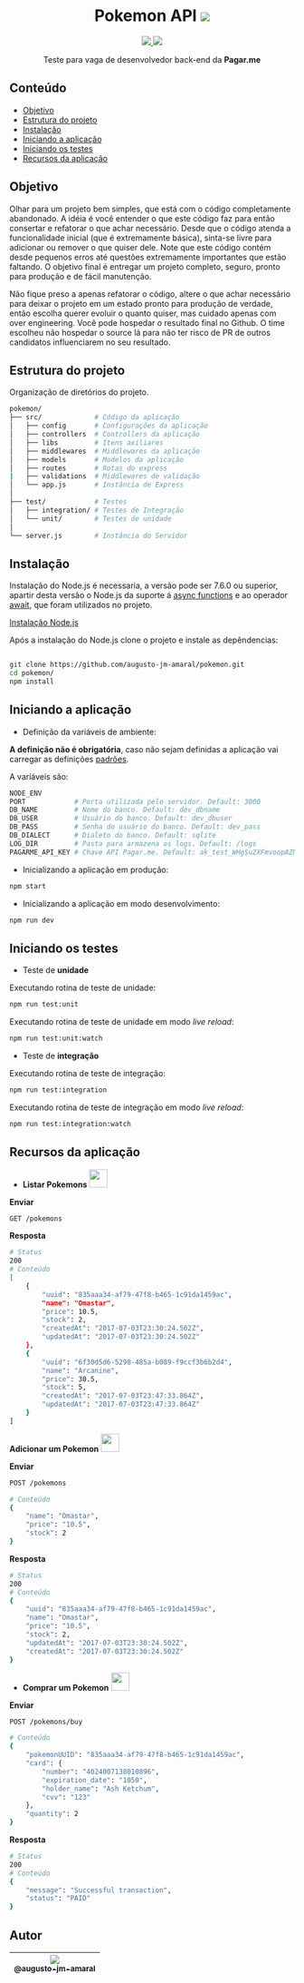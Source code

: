 <h1 align="center">Pokemon API <img src="http://www.iconninja.com/files/827/589/160/pikachu-icon.png"></h1>
<p align="center">
	<a href="https://travis-ci.org/augusto-jm-amaral/pokemon" target="_blank">
		<img src="https://travis-ci.org/augusto-jm-amaral/pokemon.svg?branch=master">
	</a>
	<a href="https://github.com/augusto-jm-amaral/pokemon/blob/master/LICENSE" target="_blank">
		<img src="https://img.shields.io/github/license/mashape/apistatus.svg">
	</a>
</p>

<p align="center">
	Teste para vaga de desenvolvedor back-end da <strong>Pagar.me</strong>
</p>

## Conteúdo

- [Objetivo](#objetivo)
- [Estrutura do projeto](#estrutura-do-projeto)
- [Instalação](#instalação)
- [Iniciando a aplicação](#iniciando-a-aplicação)
- [Iniciando os testes](#iniciando-os-testes)
- [Recursos da aplicação](#recursos-da-aplicação)

## Objetivo

Olhar para um projeto bem simples, que está com o código completamente abandonado. A idéia é você entender o que este código faz para então consertar e refatorar o que achar necessário. Desde que o código atenda a funcionalidade inicial (que é extremamente básica), sinta-se livre para adicionar ou remover o que quiser dele. Note que este código contém desde pequenos erros até questões extremamente importantes que estão faltando. O objetivo final é entregar um projeto completo, seguro, pronto para produção e de fácil manutenção. 

Não fique preso a apenas refatorar o código, altere o que achar necessário para deixar o projeto em um estado pronto para produção de verdade, então escolha querer evoluir o quanto quiser, mas cuidado apenas com over engineering. Você pode hospedar o resultado final no Github. O time escolheu não hospedar o source lá para não ter risco de PR de outros candidatos influenciarem no seu resultado.

## Estrutura do projeto

Organização de diretórios do projeto.

```bash
pokemon/
├── src/             # Código da aplicação
│   ├── config       # Configurações da aplicação
│   ├── controllers  # Controllers da aplicação
│   ├── libs         # Itens axiliares
│   ├── middlewares  # Middlewares da aplicação
│   ├── models       # Modelos da aplicação
│   ├── routes       # Rotas do express
|   ├── validations  # Middlewares de validação
│   └── app.js       # Instância de Express
│
├── test/            # Testes
│   ├── integration/ # Testes de Integração
│   └── unit/        # Testes de unidade
│
└── server.js        # Instância do Servidor
```

## Instalação

Instalação do Node.js é necessaria, a versão pode ser 7.6.0 ou superior, apartir desta versão o Node.js da suporte á <a href="https://developer.mozilla.org/en-US/docs/Web/JavaScript/Reference/Statements/async_function">async functions</a> e ao operador <a href="https://developer.mozilla.org/en-US/docs/Web/JavaScript/Reference/Operators/await">await</a>, que foram utilizados no projeto.

<a href="https://nodejs.org/en/download/">Instalação Node.js</a>

Após a instalação do Node.js clone o projeto e instale as depêndencias:

```bash

git clone https://github.com/augusto-jm-amaral/pokemon.git
cd pokemon/
npm install

```
## Iniciando a aplicação

- Definição da variáveis de ambiente:

<strong>A definição não é obrigatória</strong>, caso não sejam definidas a aplicação vai carregar as definições <a href="https://github.com/augusto-jm-amaral/pokemon/blob/master/src/config/index.js">padrões</a>.

A variáveis são:
```bash
NODE_ENV
PORT            # Porta utilizada pelo servidor. Default: 3000
DB_NAME         # Nome do banco. Default: dev_dbname
DB_USER         # Usuário do banco. Default: dev_dbuser
DB_PASS         # Senha do usuário do banco. Default: dev_pass
DB_DIALECT      # Dialeto do banco. Default: sqlite
LOG_DIR         # Pasta para armazena os logs. Default: /logs
PAGARME_API_KEY # Chave API Pagar.me. Default: ak_test_WHgSu2XFmvoopAZMetV3LfA2RfEEQg
```

- Inicializando a aplicação em produção:

```bash
npm start
```

- Inicializando a aplicação em modo desenvolvimento:

```bash
npm run dev
```

## Iniciando os testes

- Teste de **unidade**

Executando rotina de teste de unidade:
```bash
npm run test:unit
```

Executando rotina de teste de unidade em modo *live reload*:
```bash
npm run test:unit:watch
```

- Teste de **integração**

Executando rotina de teste de integração:
```bash
npm run test:integration
```

Executando rotina de teste de integração em modo *live reload*:
```bash
npm run test:integration:watch
```

## Recursos da aplicação

 - **Listar Pokemons** <img width="32" height="32" src="https://cdn0.iconfinder.com/data/icons/pokemon-go-vol-2/135/_Pokedex_tool-128.png">

**Enviar**
```bash
GET /pokemons 
```

**Resposta**
```bash
# Status
200
# Conteúdo
[
    {
        "uuid": "835aaa34-af79-47f8-b465-1c91da1459ac",
        "name": "Omastar",
        "price": 10.5,
        "stock": 2,
        "createdAt": "2017-07-03T23:30:24.502Z",
        "updatedAt": "2017-07-03T23:30:24.502Z"
    },
    {
        "uuid": "6f30d5d6-5298-485a-b089-f9ccf3b6b2d4",
        "name": "Arcanine",
        "price": 30.5,
        "stock": 5,
        "createdAt": "2017-07-03T23:47:33.864Z",
        "updatedAt": "2017-07-03T23:47:33.864Z"
    }
]
```


  **Adicionar um Pokemon** <img width="32" height="32" src="http://icon-icons.com/icons2/851/PNG/128/hatching_egg_icon-icons.com_67551.png">

**Enviar**
```bash
POST /pokemons 

# Conteúdo
{
    "name": "Omastar",
    "price": "10.5",
    "stock": 2
}
```

**Resposta**
```bash
# Status
200
# Conteúdo
{
    "uuid": "835aaa34-af79-47f8-b465-1c91da1459ac",
    "name": "Omastar",
    "price": "10.5",
    "stock": 2,
    "updatedAt": "2017-07-03T23:30:24.502Z",
    "createdAt": "2017-07-03T23:30:24.502Z"
}
```


 - **Comprar um Pokemon** <img width="32" height="32" src="https://vignette2.wikia.nocookie.net/pokemongo/images/8/87/Pok%C3%A9_Ball.png/revision/latest/scale-to-width-down/128?cb=20170620234713">

**Enviar**
```bash
POST /pokemons/buy 

# Conteúdo
{
	"pokemonUUID": "835aaa34-af79-47f8-b465-1c91da1459ac",
	"card": {
    	"number": "4024007138010896",
        "expiration_date": "1050",
        "holder_name": "Ash Ketchum",
        "cvv": "123"
    },
    "quantity": 2
}
```

**Resposta**
```bash
# Status
200
# Conteúdo
{
    "message": "Successful transaction",
    "status": "PAID"
}
```
## Autor

| [<img src="https://avatars2.githubusercontent.com/u/10222646?v=3&u=a257e0d8d19c29e534039f88d861abbcd0013eb3&s=115"><br><sub>@augusto-jm-amaral</sub>](https://github.com/augusto-jm-amaral) |
| :---: |
